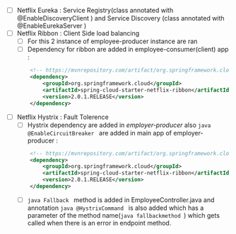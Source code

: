 - [ ] Netflix Eureka : Service Registry(class annotated with @EnableDiscoveryClient
) and Service Discovery (class annotated with @EnableEurekaServer
)
- [ ] Netflix Ribbon : Client Side load balancing
	- [ ] For this 2 instance of employee-producer instance are ran
	- [ ] Dependency for ribbon are added in employee-consumer(client) app :
	```xml
		<!-- https://mvnrepository.com/artifact/org.springframework.cloud/spring-cloud-starter-netflix-ribbon -->
		<dependency>
		    <groupId>org.springframework.cloud</groupId>
		    <artifactId>spring-cloud-starter-netflix-ribbon</artifactId>
		    <version>2.0.1.RELEASE</version>
		</dependency>

	```
- [ ] Netflix Hystrix : Fault Tolerence
	- [ ] Hystrix dependency are added in *employer-producer* also ```java @EnableCircuitBreaker ``` are added in main app of employer-producer
	:
	```xml
		<!-- https://mvnrepository.com/artifact/org.springframework.cloud/spring-cloud-starter-netflix-ribbon -->
		<dependency>
		    <groupId>org.springframework.cloud</groupId>
		    <artifactId>spring-cloud-starter-netflix-ribbon</artifactId>
		    <version>2.0.1.RELEASE</version>
		</dependency>

	```
	- [ ] ```java Fallback ``` method is added in EmployeeController.java and annotation ```java @HystrixCommand ``` is also added which has a parameter of the method name(```java fallbackmethod ```) which gets called when there is an error in endpoint method.
